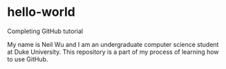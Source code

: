 # hello-world
Completing GitHub tutorial

My name is Neil Wu and I am an undergraduate computer science student at Duke University. This repository is a part of my process of learning how to use GitHub. 
